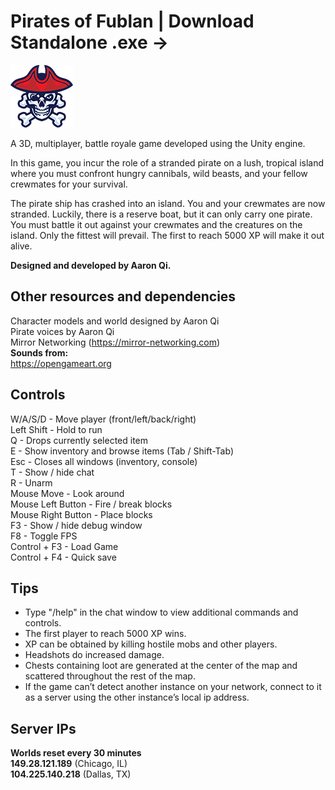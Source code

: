 # Pirates of Fublan | Download Standalone .exe →  
  
<img src="https://github.com/mikemaid/Pirates-of-Fublan/raw/main/Pirate.png" width="100" height="100"/>
  
A 3D, multiplayer, battle royale game developed using the Unity engine.  

In this game, you incur the role of a stranded pirate on a lush, tropical island where you must confront hungry cannibals, wild beasts, and your fellow crewmates for your survival.  
  
The pirate ship has crashed into an island. You and your crewmates are now stranded. Luckily, there is a reserve boat, but it can only carry one pirate. You must battle it out against your crewmates and the creatures on the island. Only the fittest will prevail. The first to reach 5000 XP will make it out alive.  
  
**Designed and developed by Aaron Qi.**  
  
## Other resources and dependencies  
Character models and world designed by Aaron Qi  
Pirate voices by Aaron Qi  
Mirror Networking (https://mirror-networking.com)  
**Sounds from:**  
https://opengameart.org  
  
## Controls  
W/A/S/D - Move player (front/left/back/right)  
Left Shift - Hold to run  
Q - Drops currently selected item  
E - Show inventory and browse items (Tab / Shift-Tab)  
Esc - Closes all windows (inventory, console)  
T - Show / hide chat  
R - Unarm  
Mouse Move - Look around  
Mouse Left Button - Fire / break blocks  
Mouse Right Button - Place blocks  
F3 - Show / hide debug window  
F8 - Toggle FPS  
Control + F3 - Load Game  
Control + F4 - Quick save  
  
## Tips  
- Type "/help" in the chat window to view additional commands and controls.  
- The first player to reach 5000 XP wins.  
- XP can be obtained by killing hostile mobs and other players.  
- Headshots do increased damage.  
- Chests containing loot are generated at the center of the map and scattered throughout the rest of the map.  
- If the game can’t detect another instance on your network, connect to it as a server using the other instance’s local ip address.  
  
## Server IPs  
**Worlds reset every 30 minutes**  
**149.28.121.189** (Chicago, IL)  
**104.225.140.218** (Dallas, TX)
